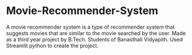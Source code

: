 # Movie-Recommender-System
A movie recommender system is a type of recommender system that suggests movies that are similar to the movie searched by the user.
Made as a third year project by B.Tech. Students of Banasthali Vidyapith.
Used Streamlit python to create the project.
